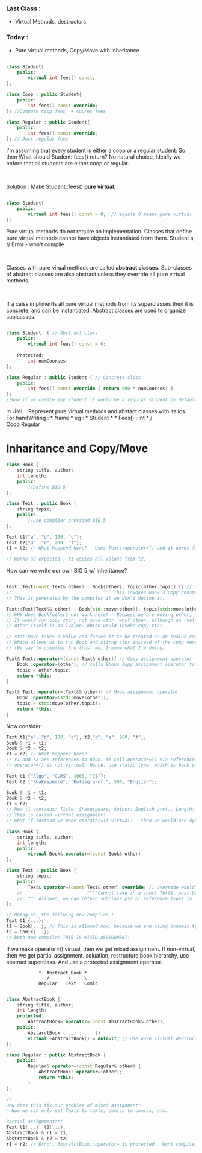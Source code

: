 ### Last Class : 
- Virtual Methods, destructors.

### Today :
- Pure virtual methods, Copy/Move with Inheritance.


```c++

class Student{
    public:
        virtual int fees() const;
};

class Coop : public Student{
    public:
        int fees() const override;
}; //Compute coop fees  + coures fees

class Regular : public Student{
    public:
        int fees() const override;
}; // Just regular fees 
```

I'm assuming that every student is either a coop or a regular student. 
So then What should Student::fees() return? No natural choice, Ideally we enfore that all students are either coop or regular. 

<br>

Solution : Make Student::fees() **pure virtual**. 

```cpp

class Student{
    public:
        virtual int fees() const = 0;  // equals 0 means pure virtual
};
```

Pure virtual methods do not require an implementation. Classes that define pure virtual methods cannot have objects instantiated from them.
Student s; // Error - won't compile

<br>

Classes with pure virual methods are called **abstract classes**. Sub-classes of abstract classes are also abstract unless they override all pure virtual methods. 

<br>

If a calss impliments all pure virtual methods from its superclasses then it is concrete, and can be instantiated. Abstract classes are used to organize sublcasses.

```cpp

class Student  { // Abstract class
    public:
        virtual int fees() const = 0;
    
    Protected:
        int numCourses;
};

class Regular : public Student { // Concrete class
    public:
        int fees() const override { return 900 * numCourses; }
};
//Now if we create any student it would be a regular student by default.
```

In UML : Represent pure virtual methods and abstact classes with italics.
For handWriting  : * Name *
eg : 
            * Student *
        * Fees() : int *
          /         \
        Coop        Regular


# Inharitance and Copy/Move

```cpp
class Book {
    string title, author;
    int length;
    public:
        //Define BIG 5
};

class Text : public Book {
    string topic;
    public:
        //use complier provided BIG 5
};

Text t1{"a", "b", 100, "c"};
Text t2{"d", "e", 200, "f"};
t1 = t2; // What happend here? - Uses Text::operator=() and it works fine.

// Works as expected , t1 copies all values from t2.
```
How can we write our own BIG 5 w/ Inheritance?

```cpp

Text::Text(const Text& other) : Book{other}, topic{other.topic} {} // Copy Constructor
//                                  ^^^ This invokes Book's copy constructor
// This is generated by the compiler if we don't define it.

Text::Text(Text&& other) : Book{std::move(other)}, topic{std::move(other.topic)} {} // Move Constructor 
// WHY does Book{other} not work here? - Because we are moving other, not copying it. 
// It would run copy ctor, not move ctor. why? other, although an rvalue reference,
// other itself is an lvalue. Which would invoke copy ctor.

// std::move takes a value and forces it to be treated as an rvalue reference.
// Which allows us to run Book and stirng ctor instead of the copy versions 
// (We say to compiler Bro trust me, I know what I'm doing)

Text& Text::operator=(const Text& other){ // Copy assignment operator
    Book::operator=(other); // calls Books Copy assignment operator to copy title, author and length
    topic = other.topic;
    return *this;
}

Text& Text::operator=(Text&& other){ // Move assignment operator
    Book::operator=(std::move(other));
    topic = std::move(other.topic);
    return *this;
}

```
Now consider : 

```cpp
Text t1{"a", "b", 100, "c"}, t2{"d", "e", 200, "f"};
Book & r1 = t1;
Book & r2 = t2;
r1 = r2; // What happens here?
// r1 and r2 are references to Book. We call operator=() via reference, 
// operator=() is not virtual. Hence, use static type, which is book so we call Book::operator=().

Text t1 {"Algo", "CLRS", 1000, "CS"};
Text t2 {"Shakespeare", "Enlisg prof.", 500, "English"};

Book & r1 = t1;
Book & r2 = t2;
r1 = r2; 
// New t1 contains: Title: Shakespeare, Author: English prof., Length: 500, Topic: CS.
// This is called virtual assignment!
// What if instead we made operator=() virtual? - then we would use dynamic type!

class Book {
    string title, author;
    int length;
    public:
        virtual Book& operator=(const Book& other);
};

class Text : public Book {
    string topic;
    public:
        Text& operator=(const Text& other) override; // override would not work here, because we are not overriding anything.
    //                        ^^^^Cannot take in a const Text&, must be a const Book&.
    //  ^^^ Allowed, we can return subclass ptr or reference types in overrides.
};

// Doing so, the follwing now complies : 
Text t1 {...};
t1 = Book{...}; // This is allowed now, because we are using dynamic type.
t2 = Comic{...};
// both now compile! THIS IS MIXED ASSIGNMENT!
```

If we make operator=() virtual, then we get mixed assignment. If non-virtual, then we get partial assignment. soluation, restructure book hierarchy, use abstract superclass. And use a protected assignment operator.

                *  Abstract Book *
                   /       \     \   
                Regular   Text   Comic

```cpp

class AbstractBook {
    string title, author;
    int length;
    protected:
        AbstractBook& operator=(const AbstractBook& other);
    public:
        AbstarctBook (...) : ... {} 
        virtual ~AbstractBook() = default; // use pure virtual destructor to enforce abstractness.
};

class Regular : public AbstractBook {
    public:
        Regular& operator=(const Regular& other) {
            AbstractBook::operator=(other);
            return *this;
        }
};

/*
How does this fix our problem of mixed assignment?
- Now we can only set Texts to texts, comics to comics, etc.

Partial assignment:*/
Text t1{...}, t2{...}; 
AbstractBook & r1 = t1;
AbstractBook & r2 = t2;
r1 = r2; // Error, AbstatctBook::operator= is protected . Wont compile.



